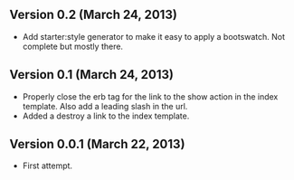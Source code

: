 ## Version 0.2 (March 24, 2013) ##

* Add starter:style generator to make it easy to apply a bootswatch.  Not complete but mostly there.

## Version 0.1 (March 24, 2013) ##

* Properly close the erb tag for the link to the show action in the index template.  Also add a leading slash in the url.
* Added a destroy a link to the index template.

## Version 0.0.1 (March 22, 2013) ##

* First attempt.
